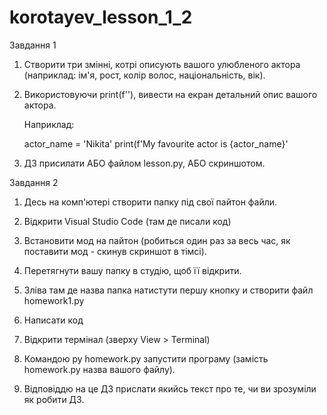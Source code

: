 # korotayev_lesson_1_2

Завдання 1

1. Створити три змінні, котрі описують вашого улюбленого актора (наприклад: ім'я, рост, колір волос, національність, вік).

2. Використовуючи print(f''), вивести на екран детальний опис вашого актора.

      Наприклад:

    actor_name = 'Nikita'
    print(f'My favourite actor is {actor_name}'

3. ДЗ присилати АБО файлом lesson.py, АБО скриншотом.



Завдання 2

1. Десь на комп'ютері створити папку під свої пайтон файли.
2. Відкрити Visual Studio Code (там де писали код)
3. Встановити мод на пайтон (робиться один раз за весь час, як поставити мод - скинув скриншот в тімсі).
4. Перетягнути вашу папку в студію, щоб її відкрити.
5. Зліва там де назва папка натистути першу кнопку и створити файл homework1.py
6. Написати код
7. Відкрити термінал (зверху View > Terminal)
8. Командою 
py homework.py 
запустити програму (замість homework.py назва вашого файлу).

9. Відповіддю на це ДЗ прислати якийсь текст про те, чи ви зрозуміли як робити ДЗ.

